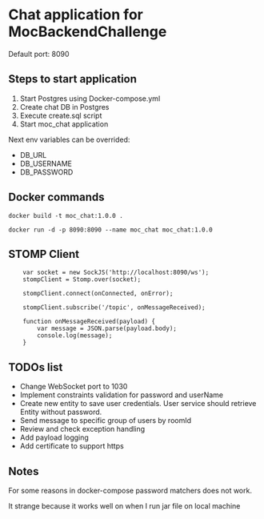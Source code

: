 # Chat application for MocBackendChallenge


Default port: 8090

## Steps to start application
1. Start Postgres using Docker-compose.yml
2. Create chat DB in Postgres
3. Execute create.sql script
4. Start moc_chat application

Next env variables can be overrided:
* DB_URL
* DB_USERNAME
* DB_PASSWORD


## Docker commands


```
docker build -t moc_chat:1.0.0 .

docker run -d -p 8090:8090 --name moc_chat moc_chat:1.0.0
```

## STOMP Client

```
    var socket = new SockJS('http://localhost:8090/ws');
    stompClient = Stomp.over(socket);

    stompClient.connect(onConnected, onError);
    
    stompClient.subscribe('/topic', onMessageReceived);
    
    function onMessageReceived(payload) {
        var message = JSON.parse(payload.body);
        console.log(message);
    }
```

## TODOs list
* Change WebSocket port to 1030
* Implement constraints validation for password and userName
* Create new entity to save user credentials. User service should retrieve Entity without password.
* Send message to specific group of users by roomId
* Review and check exception handling
* Add payload logging
* Add certificate to support https

## Notes
For some reasons in docker-compose password matchers does not work.

It strange because it works well on when I run jar file on local machine 
